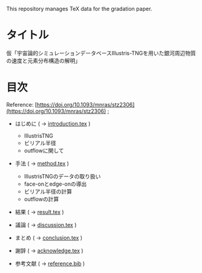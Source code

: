 This repository manages TeX data for the gradation paper.

# タイトル

仮「宇宙論的シミュレーションデータベースIllustris-TNGを用いた銀河周辺物質の速度と元素分布構造の解明」



# 目次

Reference: [https://doi.org/10.1093/mnras/stz2306](https://doi.org/10.1093/mnras/stz2306) ;

- はじめに ( -> [introduction.tex](introduction.tex) )
  - IllustrisTNG
  - ビリアル半径
  - outflowに関して

- 手法 ( -> [method.tex](method.tex) )
  - IllustrisTNGのデータの取り扱い
  - face-onとedge-onの導出
  - ビリアル半径の計算
  - outflowの計算

- 結果 ( -> [result.tex](result.tex) )

- 議論 ( -> [discussion.tex](discussion.tex) )

- まとめ ( -> [conclusion.tex](conclusion.tex) )

- 謝辞 ( -> [acknowledge.tex](acknowledge.tex) )

- 参考文献 ( -> [reference.bib](reference.bib) )

